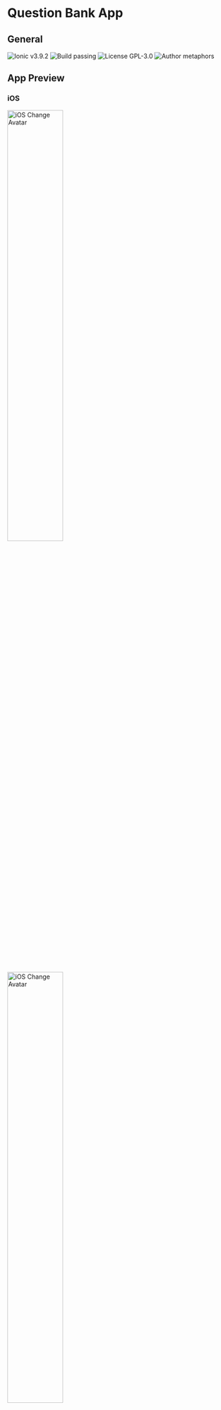 # Question Bank App
## General
![Ionic v3.9.2](https://img.shields.io/badge/Ionic-v3.9.2-green.svg)
![Build passing](https://img.shields.io/badge/build-passing-brightgreen.svg)
![License GPL-3.0](https://img.shields.io/badge/license-GPL--3.0-blue.svg)
![Author metaphors](https://img.shields.io/badge/author-metaphors-blue.svg)

## App Preview
### iOS
<img alt="iOS Change Avatar" src="https://github.com/metaphors/QuestionBank/raw/master/gif/iOS_Chang_Avatar.gif" width="50%" height="50%"/>
<img alt="iOS Change Avatar" src="https://github.com/metaphors/QuestionBank/raw/master/gif/iOS_Change_Avatar.gif" width="50%" height="50%"/>
<img alt="iOS Change Avatar" src="https://github.com/metaphors/QuestionBank/raw/master/gif/iOS_Change_Avatar.gif" width="50%" height="50%"/>
<img alt="iOS Change Avatar" src="https://github.com/metaphors/QuestionBank/raw/master/gif/iOS_Change_Avatar.gif" width="50%" height="50%"/>
<img alt="iOS Change Avatar" src="https://github.com/metaphors/QuestionBank/raw/master/gif/iOS_Change_Avatar.gif" width="50%" height="50%"/>
<img alt="iOS Change Avatar" src="https://github.com/metaphors/QuestionBank/raw/master/gif/iOS_Change_Avatar.gif" width="50%" height="50%"/>

### Android
<img alt="Android Change Avatar" src="https://github.com/metaphors/QuestionBank/raw/master/gif/Android_Change_Avatar.gif" width="50%" height="50%"/>
<img alt="Android City Picker" src="https://github.com/metaphors/QuestionBank/raw/master/gif/Android_City_Picker.gif" width="50%" height="50%"/>
<img alt="Android Dark Theme" src="https://github.com/metaphors/QuestionBank/raw/master/gif/Android_Dark_Theme.gif" width="50%" height="50%"/>
<img alt="Android Login" src="https://github.com/metaphors/QuestionBank/raw/master/gif/Android_Login.gif" width="50%" height="50%"/>
<img alt="Android Multiple Option" src="https://github.com/metaphors/QuestionBank/raw/master/gif/Android_Multiple_Option.gif" width="50%" height="50%"/>
<img alt="Android Single Selection" src="https://github.com/metaphors/QuestionBank/raw/master/gif/Android_Single_Selection.gif" width="50%" height="50%"/>

## 相关博客
[Ionic3学习笔记（一）安装、项目结构与常用命令](http://metaphors.name/coding/2017/09/26/Ionic1.html)  
[Ionic3学习笔记（二）主题化](http://metaphors.name/coding/2017/09/28/Ionic2.html)  
[Ionic3学习笔记（三）禁止横屏](http://metaphors.name/coding/2017/09/28/Ionic3.html)  
[Ionic3学习笔记（四）修改返回按钮文字、颜色](http://metaphors.name/coding/2017/10/07/Ionic4.html)  
[Ionic3学习笔记（五）动画之使用 animate.css](http://metaphors.name/coding/2017/10/09/Ionic5.html)  
[Ionic3学习笔记（六）存储之使用 SQLite](http://metaphors.name/coding/2017/10/10/Ionic6.html)  
[Ionic3学习笔记（七）Storage](http://metaphors.name/coding/2017/10/11/Ionic7.html)  
[Ionic3学习笔记（八）使iOS端、Android端 Navbar 透明化](http://metaphors.name/coding/2017/11/12/Ionic8.html)  
[Ionic3学习笔记（九）关于 Android 端软键盘弹出后界面被压缩的问题](http://metaphors.name/coding/2017/11/22/Ionic9.html)  
[Ionic3学习笔记（十）实现夜间模式功能](http://metaphors.name/coding/2017/11/25/Ionic10.html)  
[Ionic3学习笔记（十一）实现省市区三级联动](http://metaphors.name/coding/2017/11/26/Ionic11.html)  
[Ionic3学习笔记（十二）拍照上传图片以及从相册选择图片上传](http://metaphors.name/coding/2017/11/27/Ionic12.html)  
[Ionic3 Demo](http://metaphors.name/coding/2017/12/07/Ionic-Demo.html)